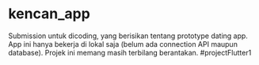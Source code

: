 # kencan_app

Submission untuk dicoding, yang berisikan tentang prototype dating app. App ini hanya bekerja di lokal saja (belum ada connection API maupun database). Projek ini memang masih terbilang berantakan. #projectFlutter1